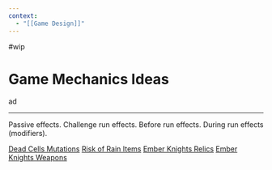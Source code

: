 ```yaml
---
context:
  - "[[Game Design]]"
---
```


#wip

# Game Mechanics Ideas

ad

---

Passive effects.
Challenge run effects.
Before run effects.
During run effects (modifiers).

[Dead Cells Mutations](https://deadcells.wiki.gg/wiki/Mutations)
[Risk of Rain Items](https://riskofrain2.fandom.com/wiki/Items)
[Ember Knights Relics](https://emberknights.wiki.gg/wiki/Relics)
[Ember Knights Weapons](https://emberknights.wiki.gg/wiki/Weapons)
